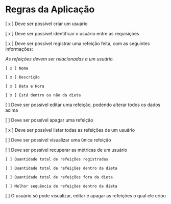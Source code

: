 ﻿# Regras da Aplicação

[ x ] Deve ser possível criar um usuário

[ x ] Deve ser possível identificar o usuário entre as requisições

[ x ] Deve ser possível registrar uma refeição feita, com as seguintes informações:

_As refeições devem ser relacionadas a um usuário._

    [ x ] Nome

    [ x ] Descrição

    [ x ] Data e Hora

    [ x ] Está dentro ou não da dieta

[ ] Deve ser possível editar uma refeição, podendo alterar todos os dados acima

[ ] Deve ser possível apagar uma refeição

[ x ] Deve ser possível listar todas as refeições de um usuário

[ ] Deve ser possível visualizar uma única refeição

[ ] Deve ser possível recuperar as métricas de um usuário

    [ ] Quantidade total de refeições registradas

    [ ] Quantidade total de refeições dentro da dieta

    [ ] Quantidade total de refeições fora da dieta

    [ ] Melhor sequência de refeições dentro da dieta

[ ] O usuário só pode visualizar, editar e apagar as refeições o qual ele criou
